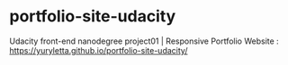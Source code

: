 # portfolio-site-udacity
Udacity front-end nanodegree project01 | Responsive Portfolio Website : 
https://yuryletta.github.io/portfolio-site-udacity/ 
